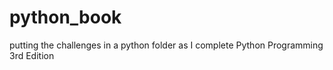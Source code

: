 python_book
===========

putting the challenges in a python folder as I complete Python Programming 3rd Edition
